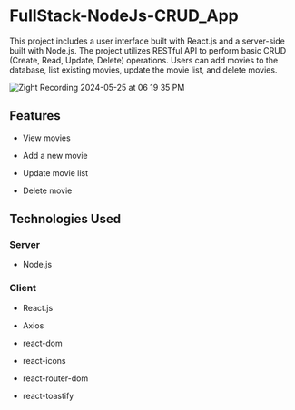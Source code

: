 # FullStack-NodeJs-CRUD_App

This project includes a user interface built with React.js and a server-side built with Node.js. The project utilizes RESTful API to perform basic CRUD (Create, Read, Update, Delete) operations. Users can add movies to the database, list existing movies, update the movie list, and delete movies.

![Zight Recording 2024-05-25 at 06 19 35 PM](https://github.com/MeltemPinar/FullStack-NodeJs-CRUD_App/assets/147662901/2189164a-eb2c-4e98-9efb-1a46b4a4e72e)



## Features

- View movies
  
- Add a new movie
  
- Update movie list
  
- Delete movie

## Technologies Used

### Server
- Node.js

### Client
- React.js
  
- Axios
  
- react-dom
  
- react-icons
  
- react-router-dom
  
- react-toastify
  

